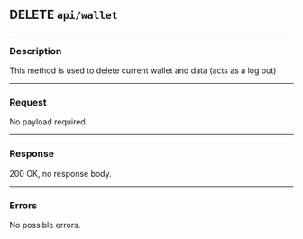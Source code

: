 ## DELETE `api/wallet`

---

### Description

This method is used to delete current wallet and data (acts as a log out)

---

### Request

No payload required.

---

### Response

200 OK, no response body.

---

### Errors

No possible errors.
